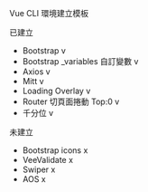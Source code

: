 Vue CLI 環境建立模板

已建立
 - Bootstrap  v
 - Bootstrap _variables  自訂變數 v
 - Axios  v
 - Mitt  v
 - Loading Overlay  v
 - Router 切頁面捲動 Top:0  v
 - 千分位 v


未建立
 - Bootstrap icons x
 - VeeValidate  x
 - Swiper  x
 - AOS  x